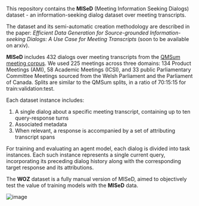 This repository contains the **MISeD** (Meeting Information Seeking Dialogs) dataset - an information-seeking dialog dataset over meeting transcripts. 

The dataset and its semi-automatic creation methodology are described in the paper: _Efficient Data Generation for Source-grounded Information-seeking Dialogs: A Use Case for Meeting Transcripts_ (soon to be available on arxiv).

**MISeD** includes 432 dialogs over meeting transcripts from the [QMSum meeting corpus](https://github.com/Yale-LILY/QMSum).
We used 225 meetings across three domains: 134 Product Meetings (AMI), 58 Academic Meetings (ICSI), and 33 public Parliamentary Committee Meetings sourced from the Welsh Parliament and the Parliament of Canada.
Splits are similar to the QMSum splits, in a ratio of 70:15:15 for train:validation:test.

Each dataset instance includes:
1. A single dialog about a specific meeting transcript, containing up to ten query-response turns
2. Associated metadata
3. When relevant, a response is accompanied by a set of attributing transcript spans

For training and evaluating an agent model, each dialog is divided into task instances. Each such instance represents a single current query, incorporating its preceding dialog history along with the corresponding target response and its attributions.

The **WOZ** dataset is a fully manual version of MISeD, aimed to objectively test the value of training models with the **MISeD** data.

![image](https://github.com/google-research-datasets/MISeD/assets/168535726/f9b93b32-d71e-4fad-8553-9314c020e47b)
